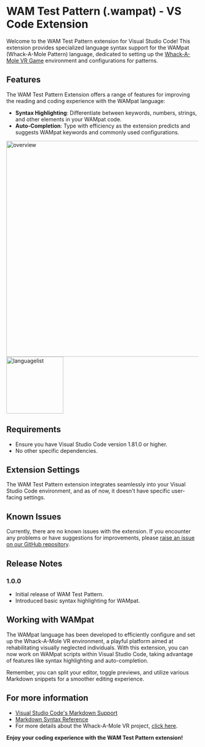 # WAM Test Pattern (.wampat) - VS Code Extension

Welcome to the WAM Test Pattern extension for Visual Studio Code! This extension provides specialized language syntax support for the WAMpat (Whack-A-Mole Pattern) language, dedicated to setting up the [Whack-A-Mole VR Game](https://github.com/med-material/Whack_A_Mole_VR) environment and configurations for patterns.

## Features

The WAM Test Pattern Extension offers a range of features for improving the reading and coding experience with the WAMpat language:

- **Syntax Highlighting**: Differentiate between keywords, numbers, strings, and other elements in your WAMpat code.
- **Auto-Completion**: Type with efficiency as the extension predicts and suggests WAMpat keywords and commonly used configurations.

<img width="566" alt="overview" src="https://github.com/tcaruchet/Whack_A_Mole_VR_WAMPAT_VSCodeExtension/assets/47271664/c53d8f41-d84a-4290-819f-ffa256668c65">
<img width="149" alt="languagelist" src="https://github.com/tcaruchet/Whack_A_Mole_VR_WAMPAT_VSCodeExtension/assets/47271664/24d15a82-55d7-446e-ad90-82f1570cb818">


## Requirements

- Ensure you have Visual Studio Code version 1.81.0 or higher.
- No other specific dependencies.

## Extension Settings

The WAM Test Pattern extension integrates seamlessly into your Visual Studio Code environment, and as of now, it doesn't have specific user-facing settings.

## Known Issues

Currently, there are no known issues with the extension. If you encounter any problems or have suggestions for improvements, please [raise an issue on our GitHub repository](https://github.com/tcaruchet/Whack_A_Mole_VR_WAMPAT_VSCodeExtension).

## Release Notes

### 1.0.0

- Initial release of WAM Test Pattern.
- Introduced basic syntax highlighting for WAMpat.

## Working with WAMpat

The WAMpat language has been developed to efficiently configure and set up the Whack-A-Mole VR environment, a playful platform aimed at rehabilitating visually neglected individuals. With this extension, you can now work on WAMpat scripts within Visual Studio Code, taking advantage of features like syntax highlighting and auto-completion.

Remember, you can split your editor, toggle previews, and utilize various Markdown snippets for a smoother editing experience.

## For more information

- [Visual Studio Code's Markdown Support](http://code.visualstudio.com/docs/languages/markdown)
- [Markdown Syntax Reference](https://help.github.com/articles/markdown-basics/)
- For more details about the Whack-A-Mole VR project, [click here](https://github.com/med-material/Whack_A_Mole_VR).

**Enjoy your coding experience with the WAM Test Pattern extension!**
